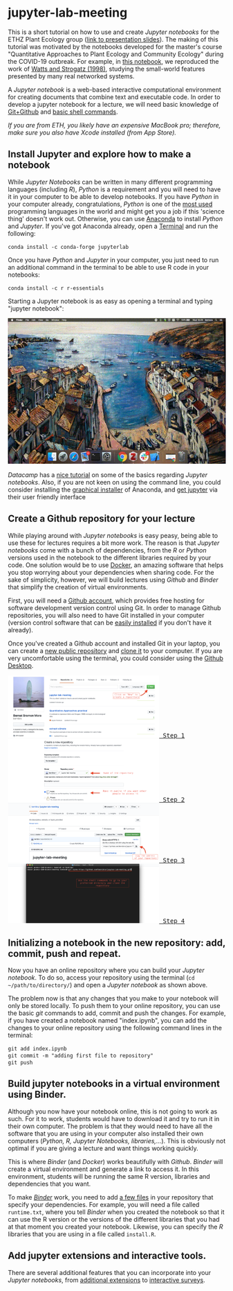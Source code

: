 # jupyter-lab-meeting

This is a short tutorial on how to use and create *Jupyter notebooks* for the ETHZ Plant Ecology group (<a href="https://github.com/bernibra/jupyter-lab-meeting/raw/master/presentation/jupyter-presentation.pdf" download>link to presentation slides</a>). The making of this tutorial was motivated by the notebooks developed for the master's course "Quantitative Approaches to Plant Ecology and Community Ecology" during the COVID-19 outbreak. For example, in [this notebook](https://mybinder.org/v2/gh/bernibra/Quantitative-Approaches-practical/master?filepath=index.ipynb), we reproduced the work of [Watts and Strogatz (1998)](https://www.nature.com/articles/30918), studying the small-world features presented by many real networked systems.

A *Jupyter notebook* is a web-based interactive computational environment for creating documents that combine text and executable code. In order to develop a jupyter notebook for a lecture, we will need basic knowledge of [Git+Github](https://guides.github.com/activities/hello-world/) and [basic shell commands](https://www-xray.ast.cam.ac.uk/~jss/lecture/computing/notes/out/commands_basic/). 

_If you are from ETH, you likely have an expensive MacBook pro; therefore, make sure you also have Xcode installed (from App Store)._

## Install Jupyter and explore how to make a notebook
While *Jupyter Notebooks* can be written in many different programming languages (including *R*), *Python* is a requirement and you will need to have it in your computer to be able to develop notebooks. If you have *Python* in your computer already, congratulations, *Python* is one of the [most used](http://pypl.github.io/PYPL.html) programming languages in the world and might get you a job if this 'science thing' doesn't work out. Otherwise, you can use [Anaconda](https://www.anaconda.com/distribution/) to install *Python* and *Jupyter*. If you've got Anaconda already, open a [Terminal](https://raw.githubusercontent.com/bernibra/jupyter-lab-meeting/master/gifs/terminal.gif) and run the following:
```
conda install -c conda-forge jupyterlab
```

Once you have *Python* and *Jupyter* in your computer, you just need to run an additional command in the terminal to be able to use R code in your notebooks:
```
conda install -c r r-essentials
```

Starting a Jupyter notebook is as easy as opening a terminal and typing "jupyter notebook":

![](gifs/jupyter.gif)

*Datacamp* has a [nice tutorial](https://www.datacamp.com/community/tutorials/tutorial-jupyter-notebook) on some of the basics regarding *Jupyter notebooks*. Also, if you are not keen on using the command line, you could consider installing the [graphical installer](https://docs.anaconda.com/anaconda/install/mac-os/) of Anaconda, and [get jupyter](https://docs.anaconda.com/anaconda/navigator/tutorials/r-lang/) via their user friendly interface

## Create a Github repository for your lecture
While playing around with *Jupyter notebooks* is easy peasy, being able to use these for lectures requires a bit more work. The reason is that *Jupyter notebooks* come with a bunch of dependencies, from the *R* or *Python* versions used in the notebook to the different libraries required by your code. One solution would be to use [Docker](https://www.docker.com/), an amazing software that helps you stop worrying about your dependencies when sharing code. For the sake of simplicity, however, we will build lectures using *Github* and *Binder* that simplify the creation of virtual environments.

First, you will need a [Github account](https://github.com/), which provides free hosting for software development version control using Git. In order to manage Github repositories, you will also need to have Git installed in your computer (version control software that can be [easily installed](https://git-scm.com/book/en/v2/Getting-Started-Installing-Git) if you don't have it already).

Once you've created a Github account and installed Git in your laptop, you can create a [new public repository](https://help.github.com/en/github/getting-started-with-github/create-a-repo) and [clone it](https://help.github.com/en/github/creating-cloning-and-archiving-repositories/cloning-a-repository) to your computer. If you are very uncomfortable using the terminal, you could consider using the [Github Desktop](https://desktop.github.com/).

[<kbd>
  <img src="photos/new-repo.png" width="350">
  Step 1
</kbd>](https://raw.githubusercontent.com/bernibra/jupyter-lab-meeting/master/photos/new-repo.png)
[<kbd>
  <img src="photos/create-repo.png" width="350">
  Step 2
</kbd>](https://raw.githubusercontent.com/bernibra/jupyter-lab-meeting/master/photos/create-repo.png)
[<kbd>
  <img src="photos/clone-repo.png" width="350">
  Step 3
</kbd>](https://raw.githubusercontent.com/bernibra/jupyter-lab-meeting/master/photos/clone-repo.png)
[<kbd>
  <img src="photos/clone-terminal.png" width="350">
  Step 4
</kbd>](https://raw.githubusercontent.com/bernibra/jupyter-lab-meeting/master/photos/clone-terminal.png)

## Initializing a notebook in the new repository: add, commit, push and repeat.

Now you have an online repository where you can build your *Jupyter notebook*. To do so, access your repository using the terminal (`cd ~/path/to/directory/`) and open a *Jupyter notebook* as shown above.

The problem now is that any changes that you make to your notebook will only be stored locally. To push them to your online repository, you can use the basic *git* commands to add, commit and push the changes. For example, if you have created a notebook named "index.ipynb", you can add the changes to your online repository using the following command lines in the terminal:
```
git add index.ipynb
git commit -m "adding first file to repository"
git push
```

## Build jupyter notebooks in a virtual environment using Binder.
Although you now have your notebook online, this is not going to work as such. For it to work, students would have to download it and try to run it in their own computer. The problem is that they would need to have all the software that you are using in your computer also installed their own computers (*Python, R, Jupyter Notebooks, libraries,...*). This is obviously not optimal if you are giving a lecture and want things working quickly.

This is where *Binder* (and *Docker*) works beautifully with *Github*. *Binder* will create a virtual environment and generate a link to access it. In this environment, students will be running the same R version, libraries and dependencies that you want.

To make [*Binder*](https://mybinder.org/) work, you need to add [a few files](https://github.com/binder-examples/r) in your repository that specify your dependencies. For example, you will need a file called `runtime.txt`, where you tell *Binder* when you created the notebook so that it can use the R version or the versions of the different libraries that you had at that moment you created your notebook. Likewise, you can specify the *R* libraries that you are using in a file called `install.R`. 

## Add jupyter extensions and interactive tools.
There are several additional features that you can incorporate into your *Jupyter notebooks*, from [additional extensions](https://jupyter-contrib-nbextensions.readthedocs.io/en/latest/install.html#) to [interactive surveys](https://www.kobotoolbox.org/).
